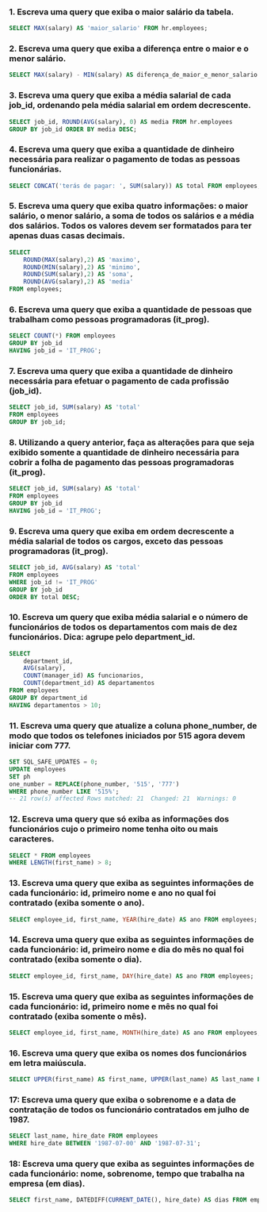 ### 1. Escreva uma query que exiba o maior salário da tabela.
```sql
SELECT MAX(salary) AS 'maior_salario' FROM hr.employees;
```

### 2. Escreva uma query que exiba a diferença entre o maior e o menor salário.
```sql
SELECT MAX(salary) - MIN(salary) AS diferença_de_maior_e_menor_salario FROM hr.employees;
```

### 3. Escreva uma query que exiba a média salarial de cada job_id, ordenando pela média salarial em ordem decrescente.
```sql
SELECT job_id, ROUND(AVG(salary), 0) AS media FROM hr.employees
GROUP BY job_id ORDER BY media DESC;
```

### 4. Escreva uma query que exiba a quantidade de dinheiro necessária para realizar o pagamento de todas as pessoas funcionárias.
```sql
SELECT CONCAT('terás de pagar: ', SUM(salary)) AS total FROM employees;
```

### 5. Escreva uma query que exiba quatro informações: o maior salário, o menor salário, a soma de todos os salários e a média dos salários. Todos os valores devem ser formatados para ter apenas duas casas decimais.
```sql
SELECT 
	ROUND(MAX(salary),2) AS 'maximo', 
    ROUND(MIN(salary),2) AS 'minimo',
    ROUND(SUM(salary),2) AS 'soma', 
    ROUND(AVG(salary),2) AS 'media' 
FROM employees;
```

### 6. Escreva uma query que exiba a quantidade de pessoas que trabalham como pessoas programadoras (it_prog).
```sql
SELECT COUNT(*) FROM employees
GROUP BY job_id
HAVING job_id = 'IT_PROG';
```

### 7. Escreva uma query que exiba a quantidade de dinheiro necessária para efetuar o pagamento de cada profissão (job_id).
```sql
SELECT job_id, SUM(salary) AS 'total'
FROM employees
GROUP BY job_id;
```

### 8. Utilizando a query anterior, faça as alterações para que seja exibido somente a quantidade de dinheiro necessária para cobrir a folha de pagamento das pessoas programadoras (it_prog).
```sql
SELECT job_id, SUM(salary) AS 'total'
FROM employees
GROUP BY job_id
HAVING job_id = 'IT_PROG';
```

### 9. Escreva uma query que exiba em ordem decrescente a média salarial de todos os cargos, exceto das pessoas programadoras (it_prog).
```sql
SELECT job_id, AVG(salary) AS 'total'
FROM employees
WHERE job_id != 'IT_PROG'
GROUP BY job_id
ORDER BY total DESC;
```

### 10. Escreva um query que exiba média salarial e o número de funcionários de todos os departamentos com mais de dez funcionários. Dica: agrupe pelo department_id.
```sql
SELECT 
	department_id,
    AVG(salary),
    COUNT(manager_id) AS funcionarios,
    COUNT(department_id) AS departamentos 
FROM employees
GROUP BY department_id
HAVING departamentos > 10;
```

### 11. Escreva uma query que atualize a coluna phone_number, de modo que todos os telefones iniciados por 515 agora devem iniciar com 777.
```sql
SET SQL_SAFE_UPDATES = 0;
UPDATE employees 
SET ph
one_number = REPLACE(phone_number, '515', '777')
WHERE phone_number LIKE '515%'; 
-- 21 row(s) affected Rows matched: 21  Changed: 21  Warnings: 0
```

### 12. Escreva uma query que só exiba as informações dos funcionários cujo o primeiro nome tenha oito ou mais caracteres.
```sql
SELECT * FROM employees
WHERE LENGTH(first_name) > 8;
```

### 13. Escreva uma query que exiba as seguintes informações de cada funcionário: id, primeiro nome e ano no qual foi contratado (exiba somente o ano).
```sql
SELECT employee_id, first_name, YEAR(hire_date) AS ano FROM employees;
```

### 14. Escreva uma query que exiba as seguintes informações de cada funcionário: id, primeiro nome e dia do mês no qual foi contratado (exiba somente o dia).
```sql
SELECT employee_id, first_name, DAY(hire_date) AS ano FROM employees;
```

### 15. Escreva uma query que exiba as seguintes informações de cada funcionário: id, primeiro nome e mês no qual foi contratado (exiba somente o mês).
```sql
SELECT employee_id, first_name, MONTH(hire_date) AS ano FROM employees;
```

### 16. Escreva uma query que exiba os nomes dos funcionários em letra maiúscula.
```sql
SELECT UPPER(first_name) AS first_name, UPPER(last_name) AS last_name FROM employees;
```

### 17: Escreva uma query que exiba o sobrenome e a data de contratação de todos os funcionário contratados em julho de 1987.
```sql
SELECT last_name, hire_date FROM employees
WHERE hire_date BETWEEN '1987-07-00' AND '1987-07-31';
```

### 18: Escreva uma query que exiba as seguintes informações de cada funcionário: nome, sobrenome, tempo que trabalha na empresa (em dias).
```sql
SELECT first_name, DATEDIFF(CURRENT_DATE(), hire_date) AS dias FROM employees;
```
